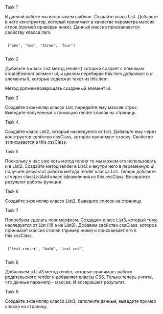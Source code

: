 Task 1
 <p>В данной работе мы используем шаблон. Создайте класс List. Добавьте в него конструктор, который принимает в качестве параметра массив строк (пример приведен ниже). Данный массив присваивается свойству класса item. </p>
 <pre><code>
 ['one', 'two', 'three', 'four']
 </code></pre>
 
 Task 2
 <p>Добавьте в класс List метод render() который создает с помощью createElement элемент ul, и циклом перебирая this.item добавляет в ul элементы li, которые содержат текст из this.item. </p>
 <p>Метод должен возвращать созданный элемент ul.</p>

 Task 3
 <p>Создайте экземпляр класса List, передайте ему массив строк. Выведите полученный с помощью render список на страницу.</p>


Task 4.
<p>Создайте класс List2, который наследуется от List. Добавьте ему через конструктор свойство cssClass, которое принимает строку. Свойство записывается в this.cssClass.</p>

Task 5
<p>Поскольку у нас уже есть метод render то мы можем его использовать и в List2. Создайте метод render в List2 и внутри него в переменную ul получите результат работы метода render класса List. Теперь добавьте ul через classListAdd класс оформления из this.cssClass. Возвратите результат работы функции.
</p>

Task 6
<p>Создайте экземпляр класса List2. Выведите список на страницу.</p>

Task 7
<p>Попробуем сделать полиморфизм. Создадим класс List3, который тоже наследуется от List (!!!! а не List2). Добавим свойство cssClass, которое принимает массив стилей (пример ниже) и присваивает его в this.cssClass.</p>
 <pre><code>
 ['text-center', 'bold', 'text-red']
 </code></pre>

Task 8
<p>Добавляем в List3 метод render, которые принимает работу родительского render и добавляет классы CSS. Только теперь учтите, что данные параметр - массив. И возвращает результат. </p>

Task 9
<p>Создайте экземпляр класса List3, заполните данные, выведите пример списка на страницу. </p>
